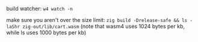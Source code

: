 build watcher: `w4 watch -n`

make sure you aren't over the size limit:
`zig build -Drelease-safe && ls -laShr zig-out/lib/cart.wasm`
(note that wasm4 uses 1024 bytes per kb, while ls uses 1000 bytes per kb)